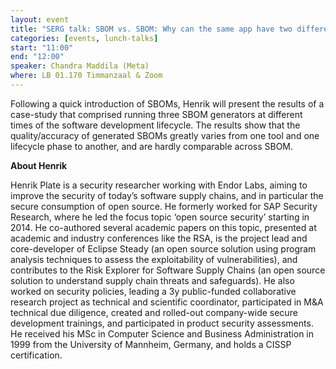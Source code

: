 ```yaml
---
layout: event
title: "SERG talk: SBOM vs. SBOM: Why can the same app have two different SBOMs"
categories: [events, lunch-talks]
start: "11:00"
end: "12:00"
speaker: Chandra Maddila (Meta)
where: LB 01.170 Timmanzaal & Zoom
---
```


Following a quick introduction of SBOMs, Henrik will present the results of a case-study that comprised running three 
SBOM generators at different times of the software development lifecycle. The results show that the quality/accuracy of 
generated SBOMs greatly varies from one tool and one lifecycle phase to another, and are hardly comparable across SBOM.

**About Henrik**

Henrik Plate is a security researcher working with Endor Labs, aiming to improve the security of today’s software supply chains, 
and in particular the secure consumption of open source.
He formerly worked for SAP Security Research, where he led the focus topic ‘open source security’ starting in 2014. 
He co-authored several academic papers on this topic, presented at academic and industry conferences like the RSA, 
is the project lead and core-developer of Eclipse Steady (an open source solution using program analysis techniques to 
assess the exploitability of vulnerabilities), and contributes to the Risk Explorer for Software Supply Chains 
(an open source solution to understand supply chain threats and safeguards).
He also worked on security policies, leading a 3y public-funded collaborative research project as technical and scientific coordinator, 
participated in M&A technical due diligence, created and rolled-out company-wide secure development trainings, and participated in 
product security assessments.
He received his MSc in Computer Science and Business Administration in 1999 from the University of Mannheim, Germany, and holds a CISSP certification.
